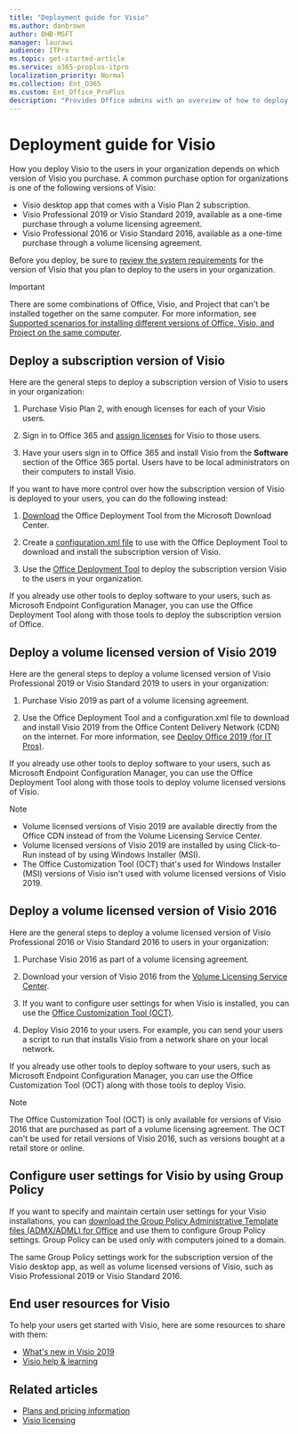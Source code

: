 ```yaml
---
title: "Deployment guide for Visio"
ms.author: danbrown
author: DHB-MSFT
manager: laurawi
audience: ITPro
ms.topic: get-started-article
ms.service: o365-proplus-itpro
localization_priority: Normal
ms.collection: Ent_O365
ms.custom: Ent_Office_ProPlus
description: "Provides Office admins with an overview of how to deploy subscription and volume licensed versions of Visio to users in their organization."
---
```


# Deployment guide for Visio

  
How you deploy Visio to the users in your organization depends on which version of Visio you purchase. A common purchase option for organizations is one of the following versions of Visio:
  
- Visio desktop app that comes with a Visio Plan 2 subscription.
- Visio Professional 2019 or Visio Standard 2019, available as a one-time purchase through a volume licensing agreement.
- Visio Professional 2016 or Visio Standard 2016, available as a one-time purchase through a volume licensing agreement.
     
Before you deploy, be sure to [review the system requirements](https://products.office.com/office-resources) for the version of Visio that you plan to deploy to the users in your organization. 
  
> [!IMPORTANT]
> There are some combinations of Office, Visio, and Project that can't be installed together on the same computer. For more information, see [Supported scenarios for installing different versions of Office, Visio, and Project on the same computer](install-different-office-visio-and-project-versions-on-the-same-computer.md). 
  
## Deploy a subscription version of Visio

Here are the general steps to deploy a subscription version of Visio to users in your organization:
  
1. Purchase Visio Plan 2, with enough licenses for each of your Visio users.
    
2. Sign in to Office 365 and [assign licenses](/microsoft-365/admin/manage/assign-licenses-to-users) for Visio to those users. 
    
3. Have your users sign in to Office 365 and install Visio from the **Software** section of the Office 365 portal. Users have to be local administrators on their computers to install Visio. 
    
If you want to have more control over how the subscription version of Visio is deployed to your users, you can do the following instead:
  
1. [Download](https://www.microsoft.com/download/details.aspx?id=49117) the Office Deployment Tool from the Microsoft Download Center. 
    
2. Create a [configuration.xml file](office-deployment-tool-configuration-options.md) to use with the Office Deployment Tool to download and install the subscription version of Visio. 
    
3. Use the [Office Deployment Tool](overview-office-deployment-tool.md) to deploy the subscription version Visio to the users in your organization. 
    
If you already use other tools to deploy software to your users, such as Microsoft Endpoint Configuration Manager, you can use the Office Deployment Tool along with those tools to deploy the subscription version of Office. 


## Deploy a volume licensed version of Visio 2019

Here are the general steps to deploy a volume licensed version of Visio Professional 2019 or Visio Standard 2019 to users in your organization:
  
1. Purchase Visio 2019 as part of a volume licensing agreement.
    
2. Use the Office Deployment Tool and a configuration.xml file to download and install Visio 2019 from the Office Content Delivery Network (CDN) on the internet. For more information, see [Deploy Office 2019 (for IT Pros)](office2019/deploy.md).

If you already use other tools to deploy software to your users, such as Microsoft Endpoint Configuration Manager, you can use the Office Deployment Tool along with those tools to deploy volume licensed versions of Visio. 
  
> [!NOTE]
> - Volume licensed versions of Visio 2019 are available directly from the Office CDN instead of from the Volume Licensing Service Center. 
> - Volume licensed versions of Visio 2019 are installed by using Click-to-Run instead of by using Windows Installer (MSI).
> - The Office Customization Tool (OCT) that's used for Windows Installer (MSI) versions of Visio isn't used with volume licensed versions of Visio 2019.

  
## Deploy a volume licensed version of Visio 2016

Here are the general steps to deploy a volume licensed version of Visio Professional 2016 or Visio Standard 2016 to users in your organization:
  
1. Purchase Visio 2016 as part of a volume licensing agreement.
    
2. Download your version of Visio 2016 from the [Volume Licensing Service Center](https://www.microsoft.com/Licensing/servicecenter/default.aspx).
    
3. If you want to configure user settings for when Visio is installed, you can use the [Office Customization Tool (OCT)](oct/oct-2016-help-overview.md).
    
4. Deploy Visio 2016 to your users. For example, you can send your users a script to run that installs Visio from a network share on your local network.
    
If you already use other tools to deploy software to your users, such as Microsoft Endpoint Configuration Manager, you can use the Office Customization Tool (OCT) along with those tools to deploy Visio. 
  
> [!NOTE]
> The Office Customization Tool (OCT) is only available for versions of Visio 2016 that are purchased as part of a volume licensing agreement. The OCT can't be used for retail versions of Visio 2016, such as versions bought at a retail store or online. 
  
## Configure user settings for Visio by using Group Policy

If you want to specify and maintain certain user settings for your Visio installations, you can [download the Group Policy Administrative Template files (ADMX/ADML) for Office](https://www.microsoft.com/download/details.aspx?id=49030) and use them to configure Group Policy settings. Group Policy can be used only with computers joined to a domain. 
  
The same Group Policy settings work for the subscription version of the Visio desktop app, as well as volume licensed versions of Visio, such as Visio Professional 2019 or Visio Standard 2016.
  
## End user resources for Visio

To help your users get started with Visio, here are some resources to share with them:
  
- [What's new in Visio 2019](https://support.microsoft.com/office/19b8e98d-9cf9-40ad-9277-eb65e3713a79)
- [Visio help & learning](https://support.microsoft.com/visio)
    
## Related articles

- [Plans and pricing information](https://products.office.com/visio/microsoft-visio-plans-and-pricing-compare-visio-options?tab=tabs-1)
- [Visio licensing](https://products.office.com/Visio/microsoft-visio-volume-licensing-visio-for-multiple-users)
